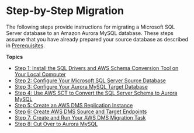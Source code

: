 # Step\-by\-Step Migration<a name="CHAP_SQLServer2Aurora.Steps"></a>

The following steps provide instructions for migrating a Microsoft SQL Server database to an Amazon Aurora MySQL database\. These steps assume that you have already prepared your source database as described in [Prerequisites](CHAP_SQLServer2Aurora.Prerequisites.md)\. 

**Topics**
+ [Step 1: Install the SQL Drivers and AWS Schema Conversion Tool on Your Local Computer](CHAP_SQLServer2Aurora.Steps.InstallSCT.md)
+ [Step 2: Configure Your Microsoft SQL Server Source Database](CHAP_SQLServer2Aurora.Steps.ConfigureSQLServer.md)
+ [Step 3: Configure Your Aurora MySQL Target Database](CHAP_SQLServer2Aurora.Steps.ConfigureAurora.md)
+ [Step 4: Use AWS SCT to Convert the SQL Server Schema to Aurora MySQL](CHAP_SQLServer2Aurora.Steps.ConvertSchema.md)
+ [Step 5: Create an AWS DMS Replication Instance](CHAP_SQLServer2Aurora.Steps.CreateReplicationInstance.md)
+ [Step 6: Create AWS DMS Source and Target Endpoints](CHAP_SQLServer2Aurora.Steps.CreateSourceTargetEndpoints.md)
+ [Step 7: Create and Run Your AWS DMS Migration Task](CHAP_SQLServer2Aurora.Steps.CreateMigrationTask.md)
+ [Step 8: Cut Over to Aurora MySQL](CHAP_SQLServer2Aurora.Steps.CutOver.md)